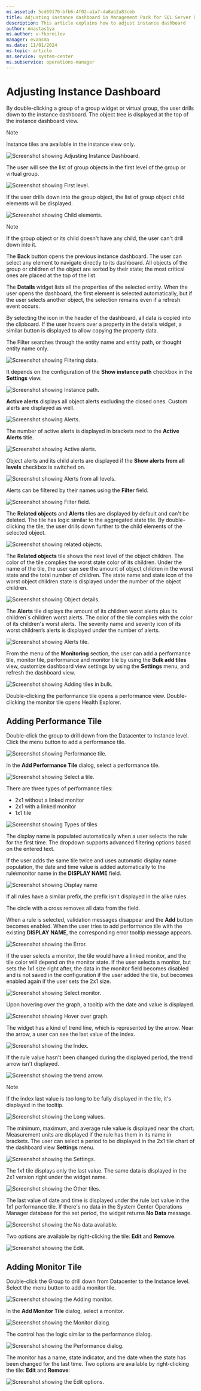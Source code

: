 ```yaml
---
ms.assetid: 5cd69170-bfb6-4f02-a1a7-da8ab2a83ceb
title: Adjusting instance dashboard in Management Pack for SQL Server Dashboards
description: This article explains how to adjust instance dashboard
author: Anastas1ya
ms.author: v-fkornilov
manager: evansma
ms.date: 11/01/2024
ms.topic: article
ms.service: system-center
ms.subservice: operations-manager
---
```


# Adjusting Instance Dashboard

By double-clicking a group of a group widget or virtual group, the user drills down to the instance dashboard. The object tree is displayed at the top of the instance dashboard view.

>[!NOTE]
>Instance tiles are available in the instance view only.

![Screenshot showing Adjusting Instance Dashboard.](./media/sql-server-dashboards-management-pack/object-tree.png)

The user will see the list of group objects in the first level of the group or virtual group.

![Screenshot showing First level.](./media/sql-server-dashboards-management-pack/first-group-level.png)

If the user drills down into the group object, the list of group object child elements will be displayed.

![Screenshot showing Child elements.](./media/sql-server-dashboards-management-pack/child-objects.png)

>[!NOTE]
>If the group object or its child doesn't have any child, the user can't drill down into it.

The **Back** button opens the previous instance dashboard. The user can select any element to navigate directly to its dashboard. All objects of the group or children of the object are sorted by their state; the most critical ones are placed at the top of the list.

The **Details** widget lists all the properties of the selected entity. When the user opens the dashboard, the first element is selected automatically, but if the user selects another object, the selection remains even if a refresh event occurs.

By selecting the icon in the header of the dashboard, all data is copied into the clipboard. If the user hovers over a property in the details widget, a similar button is displayed to allow copying the property data.

The Filter searches through the entity name and entity path, or thought entity name only.

![Screenshot showing Filtering data.](./media/sql-server-dashboards-management-pack/filter.png)

It depends on the configuration of the **Show instance path** checkbox in the **Settings** view.

![Screenshot showing Instance path.](./media/sql-server-dashboards-management-pack/show-instance-path.png)

**Active alerts** displays all object alerts excluding the closed ones. Custom alerts are displayed as well.

![Screenshot showing Alerts.](./media/sql-server-dashboards-management-pack/active-alerts.png)

The number of active alerts is displayed in brackets next to the **Active Alerts** title.

![Screenshot showing Active alerts.](./media/sql-server-dashboards-management-pack/active-alerts-brackets.png)

Object alerts and its child alerts are displayed if the **Show alerts from all levels** checkbox is switched on.

![Screenshot showing Alerts from all levels.](./media/sql-server-dashboards-management-pack/show-alerts-from-all-levels.png)

Alerts can be filtered by their names using the **Filter** field.

![Screenshot showing Filter field.](./media/sql-server-dashboards-management-pack/filter-field.png)

The **Related objects** and **Alerts** tiles are displayed by default and can't be deleted. The tile has logic similar to the aggregated state tile. By double-clicking the tile, the user drills down further to the child elements of the selected object.

![Screenshot showing related objects.](./media/sql-server-dashboards-management-pack/related-objects-tile.png)

The **Related objects** tile shows the next level of the object children. The color of the tile complies the worst state color of its children. Under the name of the tile, the user can see the amount of object children in the worst state and the total number of children. The state name and state icon of the worst object children state is displayed under the number of the object children.

![Screenshot showing Object details.](./media/sql-server-dashboards-management-pack/related-obejct-details.png)

The **Alerts** tile displays the amount of its children worst alerts plus its children`s children worst alerts. The color of the tile complies with the color of its children's worst alerts. The severity name and severity icon of its worst children’s alerts is displayed under the number of alerts.

![Screenshot showing Alerts tile.](./media/sql-server-dashboards-management-pack/alerts-tile.png)

From the menu of the **Monitoring** section, the user can add a performance tile, monitor tile, performance and monitor tile by using the **Bulk add tiles** view, customize dashboard view settings by using the **Settings** menu, and refresh the dashboard view.

![Screenshot showing Adding tiles in bulk.](./media/sql-server-dashboards-management-pack/bulk-add-tiles.png)

Double-clicking the performance tile opens a performance view. Double-clicking the monitor tile opens Health Explorer.

## Adding Performance Tile

Double-click the group to drill down from the Datacenter to lnstance level. Click the menu button to add a performance tile.

![Screenshot showing Performance tile.](./media/sql-server-dashboards-management-pack/adding-performance-tile.png)

In the **Add Performance Tile** dialog, select a performance tile.

![Screenshot showing Select a tile.](./media/sql-server-dashboards-management-pack/selecting-performance-tile.png)

There are three types of performance tiles:
- 2x1 without a linked monitor
- 2x1 with a linked monitor
- 1x1 tile

![Screenshot showing Types of tiles](./media/sql-server-dashboards-management-pack/tile-types.png)

The display name is populated automatically when a user selects the rule for the first time. The dropdown supports advanced filtering options based on the entered text.

If the user adds the same tile twice and uses automatic display name population, the date and time value is added automatically to the rule\monitor name in the **DISPLAY NAME** field.

![Screenshot showing Display name](./media/sql-server-dashboards-management-pack/display-name-field.png)

If all rules have a similar prefix, the prefix isn't displayed in the alike rules.

The circle with a cross removes all data from the field.

When a rule is selected, validation messages disappear and the **Add** button becomes enabled. When the user tries to add performance tile with the existing **DISPLAY NAME**, the corresponding error tooltip message appears.

![Screenshot showing the Error.](./media/sql-server-dashboards-management-pack/error-tooltip.png)

If the user selects a monitor, the tile would have a linked monitor, and the tile color will depend on the monitor state. If the user selects a monitor, but sets the 1x1 size right after, the data in the monitor field becomes disabled and is not saved in the configuration if the user added the tile, but becomes enabled again if the user sets the 2x1 size.

![Screenshot showing Select monitor.](./media/sql-server-dashboards-management-pack/selecting-monitor.png)

Upon hovering over the graph, a tooltip with the date and value is displayed.

![Screenshot showing Hover over graph.](./media/sql-server-dashboards-management-pack/hovering-over-graph.png)

The widget has a kind of trend line, which is represented by the arrow. Near the arrow, a user can see the last value of the index.

![Screenshot showing the Index.](./media/sql-server-dashboards-management-pack/index-value.png)

If the rule value hasn't been changed during the displayed period, the trend arrow isn't displayed.

![Screenshot showing the trend arrow.](./media/sql-server-dashboards-management-pack/trend-arrow.png)

>[!NOTE]
>If the index last value is too long to be fully displayed in the tile, it's displayed in the tooltip.

![Screenshot showing the Long values.](./media/sql-server-dashboards-management-pack/value-too-long.png)

The minimum, maximum, and average rule value is displayed near the chart. Measurement units are displayed if the rule has them in its name in brackets. The user can select a period to be displayed in the 2x1 tile chart of the dashboard view **Settings** menu.

![Screenshot showing the Settings.](./media/sql-server-dashboards-management-pack/settings-menu.png)

The 1x1 tile displays only the last value. The same data is displayed in the 2x1 version right under the widget name.

![Screenshot showing the Other tiles.](./media/sql-server-dashboards-management-pack/short-tiles.png)

The last value of date and time is displayed under the rule last value in the 1x1 performance tile. If there's no data in the System Center Operations Manager database for the set period, the widget returns **No Data** message.

![Screenshot showing the No data available.](./media/sql-server-dashboards-management-pack/no-data-message.png)

Two options are available by right-clicking the tile: **Edit** and **Remove**.

![Screenshot showing the Edit.](./media/sql-server-dashboards-management-pack/remove-edit-options.png)

## Adding Monitor Tile

Double-click the Group to drill down from Datacenter to the Instance level. Select the menu button to add a monitor tile.

![Screenshot showing the Adding monitor.](./media/sql-server-dashboards-management-pack/adding-monitor-tile.png)

In the **Add Monitor Tile** dialog, select a monitor.

![Screenshot showing the Monitor dialog.](./media/sql-server-dashboards-management-pack/selecting-monitor-dialog.png)

The control has the logic similar to the performance dialog.

![Screenshot showing the Performance dialog.](./media/sql-server-dashboards-management-pack/performance-dialog.png)

The monitor has a name, state indicator, and the date when the state has been changed for the last time. Two options are available by right-clicking the tile: **Edit** and **Remove**:

![Screenshot showing the Edit options.](./media/sql-server-dashboards-management-pack/remove-edit-options-tiles.png)
